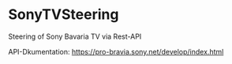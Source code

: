 # SonyTVSteering
Steering of Sony Bavaria TV via Rest-API


API-Dkumentation:
https://pro-bravia.sony.net/develop/index.html
